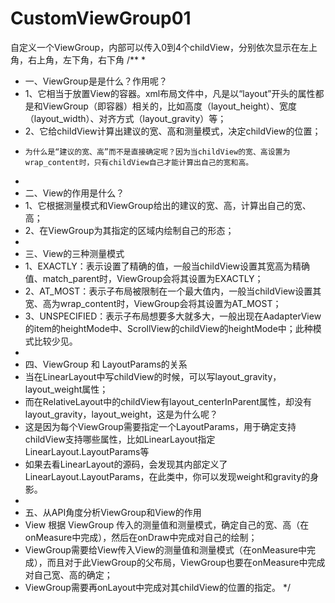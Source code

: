 # CustomViewGroup01
自定义一个ViewGroup，内部可以传入0到4个childView，分别依次显示在左上角，右上角，左下角，右下角
/** *
 * 一、ViewGroup是是什么？作用呢？
 *  1、它相当于放置View的容器。xml布局文件中，凡是以“layout”开头的属性都是和ViewGroup（即容器）相关的，比如高度（layout_height）、宽度（layout_width）、对齐方式（layout_gravity）等；
 *  2、它给childView计算出建议的宽、高和测量模式，决定childView的位置；
 *     为什么是“建议的宽、高”而不是直接确定呢？因为当childView的宽、高设置为wrap_content时，只有childView自己才能计算出自己的宽和高。
 *
 * 二、View的作用是什么？
 *  1、它根据测量模式和ViewGroup给出的建议的宽、高，计算出自己的宽、高；
 *  2、在ViewGroup为其指定的区域内绘制自己的形态；
 *
 * 三、View的三种测量模式
 *  1、EXACTLY：表示设置了精确的值，一般当childView设置其宽高为精确值、match_parent时，ViewGroup会将其设置为EXACTLY；
 *  2、AT_MOST：表示子布局被限制在一个最大值内，一般当childView设置其宽、高为wrap_content时，ViewGroup会将其设置为AT_MOST；
 *  3、UNSPECIFIED：表示子布局想要多大就多大，一般出现在AadapterView的item的heightMode中、ScrollView的childView的heightMode中；此种模式比较少见。
 *
 * 四、ViewGroup 和 LayoutParams的关系
 *  当在LinearLayout中写childView的时候，可以写layout_gravity，layout_weight属性；
 *  而在RelativeLayout中的childView有layout_centerInParent属性，却没有layout_gravity，layout_weight，这是为什么呢？
 *  这是因为每个ViewGroup需要指定一个LayoutParams，用于确定支持childView支持哪些属性，比如LinearLayout指定LinearLayout.LayoutParams等
 *  如果去看LinearLayout的源码，会发现其内部定义了LinearLayout.LayoutParams，在此类中，你可以发现weight和gravity的身影。
 *
 * 五、从API角度分析ViewGroup和View的作用
 *  View 根据 ViewGroup 传入的测量值和测量模式，确定自己的宽、高（在onMeasure中完成），然后在onDraw中完成对自己的绘制；
 *  ViewGroup需要给View传入View的测量值和测量模式（在onMeasure中完成），而且对于此ViewGroup的父布局，ViewGroup也要在onMeasure中完成对自己宽、高的确定；
 *  ViewGroup需要再onLayout中完成对其childView的位置的指定。
 */